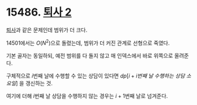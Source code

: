 # 15486. [퇴사 2](./15486.cpp)

[퇴사](./14501.md)과 같은 문제인데 범위가 더 크다.

14501에서는 $O(N^2)$으로 돌렸는데, 범위가 더 커진 관계로 선형으로 죽였다.

기본 골자는 동일하되, 예전 범위를 다 돌지 않고 매 인덱스에서 바로 위쪽으로 올려준다.

구체적으로 $i$번째 날에 수행할 수 있는 상담이 있다면 $dp[i + i번째\ 날\ 수행하는\ 상담\ 소요일]$ 을 갱신하는 것.

여기에 더해 $i$번째 날 상담을 수행하지 않는 경우는 $i + 1$번째 날로 넘겨준다.
